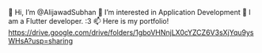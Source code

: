 👋 Hi, I’m @AlijawadSubhan
👀 I’m interested in Application Development
🌱 I am a Flutter developer. :3
📫 Here is my portfolio! https://drive.google.com/drive/folders/1gboVHNnjLX0cYZCZ6V3sXjYqu9ysWHsA?usp=sharing
